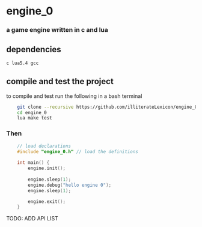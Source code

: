 # engine_0
### a game engine written in c and lua

## dependencies
	c lua5.4 gcc

## compile and test the project
to compile and test run the following in a bash terminal
```bash
	git clone --recursive https://github.com/illiterateLexicon/engine_0
	cd engine_0	
	lua make test
```

### Then  
```c
	// load declarations
	#include "engine_0.h" // load the definitions 
		
	int main() {
		engine.init();
		
		engine.sleep(1);
		engine.debug("hello engine 0");
		engine.sleep(1);

		engine.exit();
	}
```

TODO: ADD API LIST


